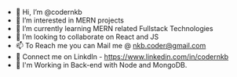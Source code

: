 - 👋 Hi, I’m @codernkb
- 👀 I’m interested in MERN projects
- 🌱 I’m currently learning MERN related Fullstack Technologies
- 💞️ I’m looking to collaborate on React and JS
- 📫 To Reach me you can Mail me @ nkb.coder@gmail.com
- 🤝 Connect me on LinkdIn - https://www.linkedin.com/in/codernkb
- 💼 I'm Working in Back-end with Node and MongoDB.
